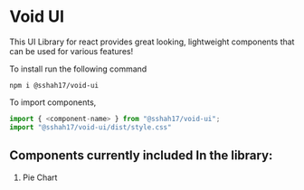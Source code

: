 # **Void UI**

This UI Library for react provides great looking, lightweight components that can be used for various features!

To install run the following command
```
npm i @sshah17/void-ui
```

To import components,

```js
import { <component-name> } from "@sshah17/void-ui";
import "@sshah17/void-ui/dist/style.css"
```

## Components currently included In the library:
1. Pie Chart
